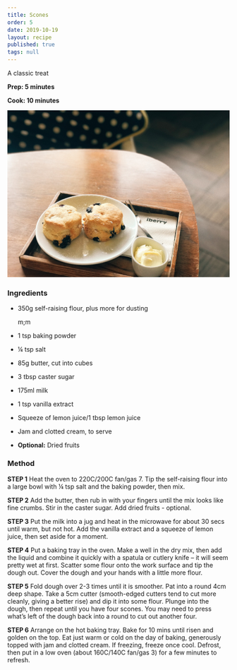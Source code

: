 ```yaml
---
title: Scones
order: 5
date: 2019-10-19
layout: recipe
published: true
tags: null
---
```

A classic treat

**Prep: 5 minutes**

**Cook: 10 minutes**

![Scones with dried fruit on a white plate, with a side of clotted cream in a small bowl](../uploads/ptmp-eikyqiz45r0-unsplash.jpg "Scones")

### Ingredients

* 350g self-raising flour, plus more for dusting

  m;m 
* 1 tsp baking powder
* ¼ tsp salt
* 85g butter, cut into cubes
* 3 tbsp caster sugar
* 175ml milk
* 1 tsp vanilla extract
* Squeeze of lemon juice/1 tbsp lemon juice
* Jam and clotted cream, to serve
* **Optional:**  Dried fruits

### Method

**STEP 1**
Heat the oven to 220C/200C fan/gas 7. Tip the self-raising flour into a large bowl with ¼ tsp salt and the baking powder, then mix.

**STEP 2**
Add the butter, then rub in with your fingers until the mix looks like fine crumbs. Stir in the caster sugar. Add dried fruits - optional.

**STEP 3**
Put the milk into a jug and heat in the microwave for about 30 secs until warm, but not hot. Add the vanilla extract and a squeeze of lemon juice, then set aside for a moment.

**STEP 4**
Put a baking tray in the oven. Make a well in the dry mix, then add the liquid and combine it quickly with a spatula or cutlery knife – it will seem pretty wet at first. Scatter some flour onto the work surface and tip the dough out. Cover the dough and your hands with a little more flour.

**STEP 5**
Fold dough over 2-3 times until it is smoother. Pat into a round 4cm deep shape. Take a 5cm cutter (smooth-edged cutters tend to cut more cleanly, giving a better rise) and dip it into some flour. Plunge into the dough, then repeat until you have four scones. You may need to press what’s left of the dough back into a round to cut out another four.

**STEP 6**
Arrange on the hot baking tray. Bake for 10 mins until risen and golden on the top. Eat just warm or cold on the day of baking, generously topped with jam and clotted cream. If freezing, freeze once cool. Defrost, then put in a low oven (about 160C/140C fan/gas 3) for a few minutes to refresh.